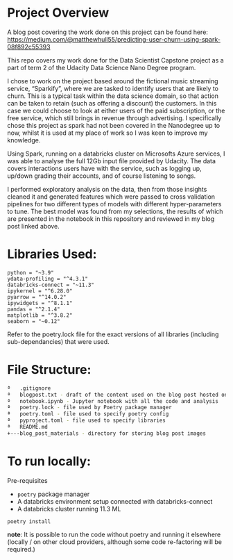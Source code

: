 # Project Overview

A blog post covering the work done on this project can be found here:
https://medium.com/@matthewhull55/predicting-user-churn-using-spark-08f892c55393

This repo covers my work done for the Data Scientist Capstone project as a part of term 2 of the Udacity Data Science Nano Degree program.

I chose to work on the project based around the fictional music streaming service, “Sparkify”, where we are tasked to identify users that are likely to churn. This is a typical task within the data science domain, so that action can be taken to retain (such as offering a discount) the customers. In this case we could choose to look at either users of the paid subscription, or the free service, which still brings in revenue through advertising. I specifically chose this project as spark had not been covered in the Nanodegree up to now, whilst it is used at my place of work so I was keen to improve my knowledge.

Using Spark, running on a databricks cluster on Microsofts Azure services, I was able to analyse the full 12Gb input file provided by Udacity. The data covers interactions users have with the service, such as logging up, up/down grading their accounts, and of course listening to songs.

I performed exploratory analysis on the data, then from those insights cleaned it and generated features which were passed to cross validation pipelines for two different types of models with different hyper-parameters to tune. The best model was found from my selections, the results of which are presented in the notebook in this repository and reviewed in my blog post linked above.

# Libraries Used:
```
python = "~3.9"
ydata-profiling = "^4.3.1"
databricks-connect = "~11.3"
ipykernel = "^6.28.0"
pyarrow = "^14.0.2"
ipywidgets = "^8.1.1"
pandas = "^2.1.4"
matplotlib = "^3.8.2"
seaborn = "~0.12"
```

Refer to the poetry.lock file for the exact versions of all libraries (including sub-dependancies) that were used.

# File Structure:

```bash
ª   .gitignore
ª   blogpost.txt - draft of the content used on the blog post hosted on Medium
ª   notebook.ipynb - Jupyter notebook with all the code and analysis
ª   poetry.lock - file used by Poetry package manager
ª   poetry.toml - file used to specify poetry config
ª   pyproject.toml - file used to specify libraries
ª   README.md
+---blog_post_materials - directory for storing blog post images
```
# To run locally:

Pre-requisites
 -  `poetry` package manager
 - A databricks environment setup connected with databricks-connect
 - A databricks cluster running 11.3 ML

```
poetry install
```
__note__: It is possible to run the code without poetry and running it elsewhere (locally / on other cloud providers, although some code re-factoring will be required.)